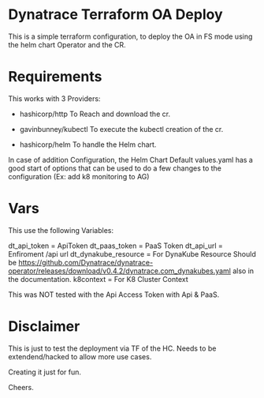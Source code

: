 # Dynatrace Terraform OA Deploy

This is a simple terraform configuration, to deploy the OA in FS mode using the helm chart Operator and the CR.

# Requirements

This works with 3 Providers:

* hashicorp/http 
    To Reach and download the cr.

* gavinbunney/kubectl
    To execute the kubectl creation of the cr.

* hashicorp/helm
    To handle the Helm chart.

In case of addition Configuration, the Helm Chart Default values.yaml has a good start of options that can be used to do a few changes to the configuration (Ex: add k8 monitoring to AG)

# Vars

This use the following Variables:

dt_api_token         = ApiToken
dt_paas_token        = PaaS Token
dt_api_url           = Enfiroment /api url 
dt_dynakube_resource = For DynaKube Resource Should be https://github.com/Dynatrace/dynatrace-operator/releases/download/v0.4.2/dynatrace.com_dynakubes.yaml also in the documentation.
k8context            = For K8 Cluster Context

This was NOT tested with the Api Access Token with Api & PaaS.

# Disclaimer

This is just to test the deployment via TF of the HC. Needs to be extendend/hacked to allow more use cases.

Creating it just for fun.

Cheers.